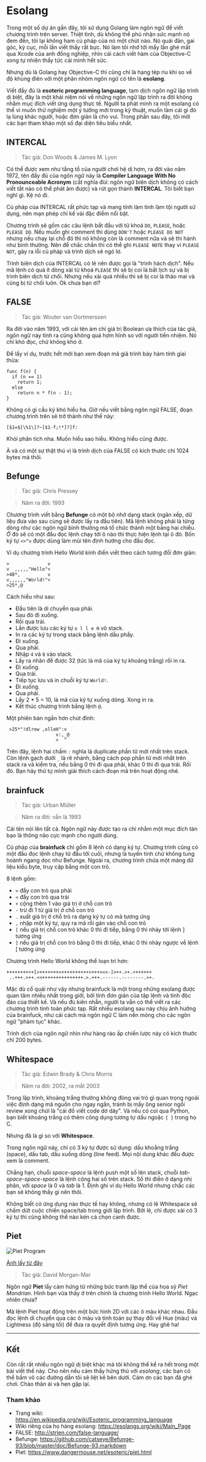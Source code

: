 # Esolang

Trong một số dự án gần đây, tôi sử dụng Golang làm ngôn ngữ để viết
chương trình trên server. Thiệt tình, dù không thể phủ nhận sức mạnh
nó đem đến, tôi lại không ham cú pháp của nó một chút nào. Nó quái đản,
gai góc, kỳ cục, mỗi lần viết thấy rất bực. Nó làm tôi nhớ tới mấy lần
ghé mắt qua Xcode của anh đồng nghiệp, nhìn cái cách viết hàm của
Objective-C xong tự nhiên thấy tức cái mình hết sức.

Nhưng dù là Golang hay Objective-C thì cũng chỉ là hạng tép riu khi so
về độ khùng điên với một phân nhóm ngôn ngữ có tên là **esolang**.

Viết đầy đủ là **esoteric programming language**, tạm dịch ngôn ngữ
lập trình dị biệt, đây là một khái niệm nói về những ngôn ngữ lập trình
ra đời không nhằm mục đích viết ứng dụng thực tế. Người ta phát minh
ra một esolang có thể vì muốn thử nghiệm một ý tưởng mới trong kỹ thuật,
muốn làm cái gì đó lạ lùng khác người, hoặc đơn giản là cho vui.
Trong phần sau đây, tôi mời các bạn tham khảo một số đại diện tiêu biểu nhất.

## INTERCAL

> Tác giả: Don Woods & James M. Lyon

Có thể được xem như tằng tổ của người chơi hệ dị hợm, ra đời vào năm 1972,
tên đầy đủ của ngôn ngữ này là **Compiler Language With No Pronounceable
Acronym** (cắt nghĩa đùi: ngôn ngữ biên dịch không có cách viết tắt nào
có thể phát âm được) và rút gọn thành **INTERCAL**. Tôi biết bạn nghĩ gì.
Kệ nó đi.

Cú pháp của INTERCAL rất phức tạp và mang tính làm tình làm tội người sử dụng,
nên mạn phép chỉ kể vài đặc điểm nổi bật.

Chương trình sẽ gồm các câu lệnh bắt đầu với từ khoá `DO`, `PLEASE`, hoặc
`PLEASE DO`. Nếu muốn ghi comment thì dùng `DON'T` hoặc `PLEASE DO NOT`
nhưng nếu chạy lại chỗ đó thì nó không còn là comment nữa và sẽ thi hành
như bình thường. Nên để chắc chắn thì có thể ghi `PLEASE NOTE` thay vì
`PLEASE NOT`, gây ra lỗi cú pháp và trình dịch sẽ ngó lơ.

Trình biên dịch của INTERCAL có lẽ nên được gọi là "trình hách dịch". Nếu
mã lệnh có quá ít dòng xài từ khoá `PLEASE` thì sẽ bị coi là bất lịch sự
và bị trình biên dịch từ chối. Nhưng nếu xài quá nhiều thì sẽ bị coi là
thảo mai và cũng bị từ chối luôn. Ok chưa bạn ơi?

## FALSE

> Tác giả: Wouter van Oortmerssen

Ra đời vào năm 1993, với cái tên ám chỉ giá trị Boolean ưa thích của tác giả,
ngôn ngữ này tính ra cũng không quá hợm hĩnh so với người tiền nhiệm.
Nó chỉ khó đọc, chứ không khó ở.

Để lấy ví dụ, trước hết mời bạn xem đoạn mã giả trình bày hàm tính giai thừa:

```
func f(n) {
  if (n == 1)
    return 1;
  else
    return n * f(n - 1);
}
```

Không có gì cầu kỳ khó hiểu ha. Giờ nếu viết bằng ngôn ngữ FALSE,
đoạn chương trình trên sẽ trở thành như thế này:

```
[$1=$[\%1\]?~[$1-f;!*]?]f:
```

Khỏi phân tích nha. Muốn hiểu sao hiểu. Không hiểu cũng được.

À và có một sự thật thú vị là trình dịch của FALSE có kích thước chỉ
1024 bytes mà thôi.

## Befunge

> Tác giả: Chris Pressey

> Năm ra đời: 1993

Chương trình viết bằng **Befunge** có một bộ nhớ dạng stack (ngăn xếp,
dữ liệu đưa vào sau cùng sẽ được lấy ra đầu tiên). Mã lệnh không phải
là từng dòng như các ngôn ngữ bình thường mà tổ chức thành một bảng
hai chiều. Ở đó sẽ có một đầu đọc lệnh chạy tới ô nào thì thực hiện
lệnh tại ô đó. Bốn ký tự `<>^v` được dùng làm mũi tên định hướng cho
đầu đọc.

Ví dụ chương trình Hello World kinh điển viết theo cách tương đối đơn giản:

```
>              v
v  ,,,,,"Hello"<
>48*,          v
v,,,,,,"World!"<
>25*,@
```

Cách hiểu như sau:

* Đầu tiên là di chuyển qua phải.
* Sau đó đi xuống.
* Rồi qua trái.
* Lần được lưu các ký tự `o l l e H` vô stack.
* In ra các ký tự trong stack bằng lệnh dấu phẩy.
* Đi xuống.
* Qua phải.
* Nhập `4` và `8` vào stack.
* Lấy ra nhân để được 32 (tức là mã của ký tự khoảng trắng) rồi in ra.
* Đi xuống.
* Qua trái.
* Tiếp tục lưu và in chuỗi ký tự `World!`.
* Đi xuống.
* Qua phải.
* Lấy 2 * 5 = 10, là mã của ký tự xuống dòng. Xong in ra.
* Kết thúc chương trình bằng lệnh `@`.

Một phiên bản ngắn hơn chút đỉnh:

```
 >25*"!dlrow ,olleH":v
                  v:,_@
                  >  ^
```

Trên đây, lệnh hai chấm `:` nghĩa là duplicate phần tử mới nhất trên stack.
Còn lệnh gạch dưới `_` là rẽ nhánh, bằng cách pop phần tử mới nhất trên
stack ra và kiểm tra, nếu bằng 0 thì đi qua phải, khác 0 thì đi qua trái.
Rồi đó. Bạn hãy thử tự mình giải thích cách đoạn mã trên hoạt động nhé.

## brainfuck

> Tác giả: Urban Müller

> Năm ra đời: vẫn là 1993

Cái tên nói lên tất cả. Ngôn ngữ này được tạo ra chỉ nhằm một mục đích
tàn bạo là thông não cực mạnh cho người dùng.

Cú pháp của **brainfuck** chỉ gồm 8 lệnh có dạng ký tự. Chương trình cũng
có một đầu đọc lệnh chạy từ đầu tới cuối, nhưng là tuyến tính chứ không
tung hoành ngang dọc như Befunge. Ngoài ra, chương trình chứa một mảng
dữ liệu kiểu byte, truy cập bằng một con trỏ.

8 lệnh gồm:

* `>` đẩy con trỏ qua phải
* `<` đẩy con trỏ qua trái
* `+` cộng thêm 1 vào giá trị ở chỗ con trỏ
* `-` trừ đi 1 từ giá trị ở chỗ con trỏ
* `.` xuất giá trị ở chỗ trỏ ra dạng ký tự có mã tương ứng
* `,` nhập một ký tự, quy ra mã rồi gán vào chỗ con trỏ
* `[` nếu giá trị chỗ con trỏ khác 0 thì đi tiếp, bằng 0 thì nhảy
tới lệnh ] tương ứng
* `]` nếu giá trị chỗ con trỏ bằng 0 thì đi tiếp, khác 0 thì nhảy
ngược về lệnh [ tương ứng

Chương trình Hello World không thể loạn trí hơn:

```
++++++++++[>+++++++>++++++++++>+++<<<-]>++.>+.+++++++
 ..+++.>++.<<+++++++++++++++.>.+++.------.--------.>+.
```

Mặc dù cổ quái như vậy nhưng brainfuck là một trong những esolang được
quan tâm nhiều nhất trong giới, bởi tính đơn giản của tập lệnh và tính
độc đáo của thiết kế. Và nếu đủ kiên nhẫn, người ta vẫn có thể viết ra
các chương trình tính toán phức tạp. Rất nhiều esolang sau này chịu
ảnh hưởng của brainfuck, như cái cách mà ngôn ngữ C làm nền móng cho
các ngôn ngữ "phàm tục" khác.

Trình dịch của ngôn ngữ nhìn như hàng rào ấp chiến lược này có kích thước
chỉ 200 bytes.

## Whitespace

> Tác giả: Edwin Brady & Chris Morris

> Năm ra đời: 2002, ra mắt 2003

Trong lập trình, khoảng trắng thường không đóng vai trò gì quan trọng ngoài
việc định dạng mã nguồn cho ngay ngắn, tránh bị mấy ông senior ngồi review
xong chửi là "cái đồ viết code dơ dáy". Và nếu có coi qua Python, bạn biết
khoảng trắng có thêm công dụng tương tự dấu ngoặc `{ }` trong họ C.

Nhưng đã là gì so với **Whitespace**.

Trong ngôn ngữ này, chỉ có 3 ký tự được sử dụng: dấu khoẳng trắng (space),
dấu tab, dấu xuống dòng (line feed). Mọi nội dung khác đều được xem là
comment.

Chẳng hạn, chuỗi _space-space_ là lệnh push một số lên stack, chuỗi
_tab-space-space-space_ là lệnh cộng hai số trên stack. Số thì điền ở
dạng nhị phân, với _space_ là 0 và _tab_ là 1. Định ghi ví dụ Hello World
nhưng chắc các bạn sẽ không thấy gì nên thôi.

Không biết có ứng dụng nào thực tế hay không, nhưng có lẽ Whitespace sẽ
chấm dứt cuộc chiến space/tab trong giới lập trình. Bởi lẽ, chỉ được xài
có 3 ký tự thì cũng không thể nào kén cá chọn canh được.

## Piet

![Piet Program](p201225-esolang/Piet_Hello_World.gif)

[Ảnh lấy từ đây](http://www.retas.de/thomas/computer/programs/useless/piet/explain.html)

> Tác giả: David Morgan-Mar

Ngôn ngữ **Piet** lấy cảm hứng từ những bức tranh lập thể của họa sỹ
_Piet Mondrian_. Hình bạn vừa thấy ở trên chính là chương trình Hello World.
Ngạc nhiên chưa?

Mã lệnh Piet hoạt động trên một bức hình 2D với các ô màu khác nhau.
Đầu đọc lệnh di chuyển qua các ô màu và tính toán sự thay đổi về Hue
(màu) và Lightness (độ sáng tối) để đưa ra quyết định tương ứng. Hay ghê ha!

---

## Kết

Còn rất rất nhiều ngôn ngữ dị biệt khác mà tôi không thể kể ra hết trong
một bài viết thế này. Cho nên nếu cảm thấy hứng thú với _esolang_, các bạn
có thể bấm vô các đường dẫn tôi sẽ liệt kê bên dưới. Cảm ơn các bạn đã
ghé chơi. Chào thân ái và hẹn gặp lại.

### Tham khảo

* Trang wiki: https://en.wikipedia.org/wiki/Esoteric_programming_language
* Wiki riêng của họ hàng esolang: https://esolangs.org/wiki/Main_Page
* FALSE: http://strlen.com/false-language/
* Befunge: https://github.com/catseye/Befunge-93/blob/master/doc/Befunge-93.markdown
* Piet: https://www.dangermouse.net/esoteric/piet.html
